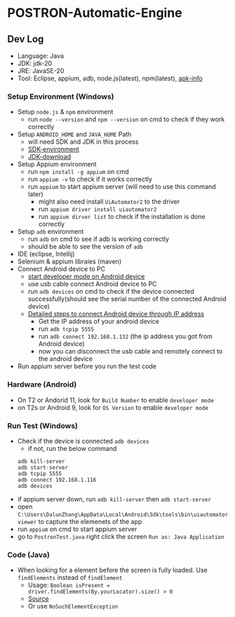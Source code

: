 # POSTRON-Automatic-Engine

## Dev Log
- Language: Java
- JDK: jdk-20
- JRE: JavaSE-20
- Tool: Eclipse, appium, adb, node.js(latest), npm(latest), [apk-info](https://www.virustotal.com/gui/home/upload)

### Setup Environment (Windows)
- Setup `node.js` & `npm` environment
    - run `node --version` and `npm --version` on cmd to check if they work correctly
- Setup `ANDROID_HOME` and `JAVA_HOME` Path
    - will need SDK and JDK in this process 
    - [SDK-environment](https://developer.android.com/tools)
    - [JDK-download](https://www.oracle.com/java/technologies/downloads/)
- Setup Appium environment
    - run `npm install -g appium` on cmd
    - run `appium -v` to check if it works correctly
    - run `appium` to start appium server (will need to use this command later)
        - might also need install `UiAutomator2` to the driver
        - run `appium driver install uiautomator2`
        - run `appium dirver list` to check if the installation is done correctly
- Setup `adb` environment 
    - run `adb` on cmd to see if adb is working correctly
    - should be able to see the version of `adb`
- IDE (eclipse, Intellij)
- Selenium & appium libraies (maven)
- Connect Android device to PC
    - [start developer mode on Android device](https://www.digitaltrends.com/mobile/how-to-get-developer-options-on-android/#:~:text=Android%20Enable%20Developer%20Options%201%20If%20using%20stock,the%20very%20bottom%20of%20the%20menu.%20See%20More.)
    - use usb cable connect Android device to PC
    - run `adb devices` on cmd to check if the device connected successfully(should see the serial number of the connected Android device)
    - [Detailed steps to connect Android device through IP address](https://www.makeuseof.com/use-adb-over-wifi-android/)
        - Get the IP address of your android device
        - run `adb tcpip 5555`
        - run `adb connect 192.168.1.132` (the ip address you got from Android device)
        - now you can disconnect the usb cable and remotely connect to the android device
- Run appium server before you run the test code 

### Hardware (Android)
- On T2 or Andorid 11, look for `Build Number` to enable `developer mode`
- on T2s or Android 9, look for `OS Version` to enable `developer mode`

### Run Test (Windows)
- Check if the device is connected `adb devices`
    - if not, run the below command
    ```
    adb kill-server
    adb start-server
    adb tcpip 5555
    adb connect 192.168.1.116
    adb devices
    ```
- if appium server down, run `adb kill-server` then `adb start-server`
- open `C:\Users\DalunZhang\AppData\Local\Android\Sdk\tools\bin\uiautomatorviewer` to capture the elemenets of the app
- run `appium` on cmd to start appium server
- go to `PostronTest.java` right click the screen `Run as: Java Application`

### Code (Java)
- When looking for a element before the screen is fully loaded. Use `findElements` instead of `findElement`
    - Usage: `Boolean isPresent = driver.findElements(By.yourLocator).size() > 0`
    - [Source](https://sqa.stackexchange.com/questions/14190/how-to-continue-script-when-element-is-not-found-in-selenium)
    - Or use `NoSuchElementException`